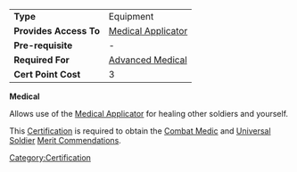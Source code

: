 |                        |                                                      |
| ---------------------- | ---------------------------------------------------- |
| **Type**               | Equipment                                            |
| **Provides Access To** | [Medical Applicator](/Medical_Applicator "wikilink") |
| **Pre-requisite**      | \-                                                   |
| **Required For**       | [Advanced Medical](/Advanced_Medical "wikilink")     |
| **Cert Point Cost**    | 3                                                    |

**Medical**

Allows use of the [Medical Applicator](/Medical_Applicator "wikilink")
for healing other soldiers and yourself.

This [Certification](/Certification "wikilink") is required to obtain the
[Combat Medic](/Combat_Medic "wikilink") and [Universal
Soldier](/Universal_Soldier "wikilink") [Merit
Commendations](/Merit_Commendation "wikilink").

[Category:Certification](/Category:Certification "wikilink")
